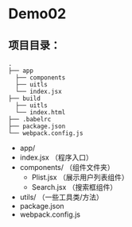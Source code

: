 # Demo02

## 项目目录：
```
.
├── app
  ├── components 
  ├── uitls
  └── index.jsx
├── build
  ├── uitls
  └── index.html
├── .babelrc
├── package.json
└── webpack.config.js
```

* app/
 * index.jsx （程序入口）
 * components/ （组件文件夹）
   * Plist.jsx （展示用户列表组件）
   * Search.jsx （搜索框组件）
 * utils/ （一些工具类/方法）
* package.json
* webpack.config.js